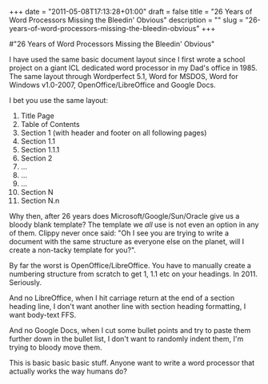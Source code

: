 +++
date = "2011-05-08T17:13:28+01:00"
draft = false
title = "26 Years of Word Processors Missing the Bleedin' Obvious"
description = ""
slug = "26-years-of-word-processors-missing-the-bleedin-obvious"
+++

#"26 Years of Word Processors Missing the Bleedin' Obvious"


 I have used the same basic document layout since I first wrote a school project on a giant ICL dedicated word processor in my Dad&#39;s office in 1985. The same layout through Wordperfect 5.1, Word for MSDOS, Word for Windows v1.0-2007, OpenOffice/LibreOffice and Google Docs. <p /><div>I bet you use the same layout:</div><div><ol><li>Title Page</li><li>Table of Contents</li><li>Section 1 (with header and footer on all following pages)</li><li>Section 1.1</li><li>Section 1.1.1</li><li> Section 2</li><li>...</li><li>...</li><li>...</li><li>Section N</li><li>Section N.n</li></ol><div>Why then, after 26 years does Microsoft/Google/Sun/Oracle give us a bloody blank template? The template we _all_ use is not even an option in any of them. Clippy never once said: &quot;Oh I see you are trying to write a document with the same structure as everyone else on the planet, will I create a non-tacky template for you?&quot;.</div> </div><p /><div>By far the worst is OpenOffice/LibreOffice. You have to manually create a numbering structure from scratch to get 1, 1.1 etc on your headings. In 2011. Seriously.</div><p /><div>And no LibreOffice, when I hit carriage return at the end of a section heading line, I don&#39;t want another line with section heading formatting, I want body-text FFS.</div> <p /><div>And no Google Docs, when I cut some bullet points and try to paste them further down in the bullet list, I don&#39;t want to randomly indent them, I&#39;m trying to bloody move them.</div><p /> <div>This is basic basic basic stuff. Anyone want to write a word processor that actually works the way humans do?</div>
 